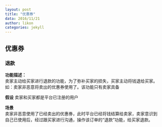 ```yaml
---
layout: post
title: "优惠券"
data: 2016/11/21
author: likon
categories: jekyll
--- 
```


## 优惠券

### 退款

**功能描述：**  
卖家主动给买家进行退款的功能，为了弥补买家的损失，买家主动将钱退给买家。如：卖家非恶意将卖出的优惠券使用了。该功能只有卖家具备

**假设**
卖家和买家都是平台已注册的用户

**场景**  
卖家非恶意使用了已经卖出的优惠券，此时平台已经将钱结算给卖家，卖家意识到自己已使用后，经过跟买家进行沟通，操作该订单的“退款”功能，给买家退款。

